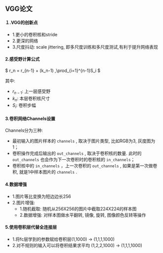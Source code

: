 ## VGG论文

#### １.VGG的创新点

- 1.更小的卷积核和stride
- 2.更深的网络
- 3.尺度抖动: scale jittering, 即多尺度训练和多尺度测试,有利于提升网络表现

#### 2.感受野计算公式

$ r_n = r_{n-1} + (k_n-1) \,\prod_{i=1}^{n-1}S_i $ 

其中:

- $r_{n-1}$:  上一层感受野
- $k_n$: 本层卷积核尺寸
- $S_i$: 卷积步幅

#### 3.卷积网络Channels设置

Channels分为三种:

- 最初输入的图片样本的 `channels` , 取决于图片类型, 比如RGB为3, 灰度图为1；
- 卷积操作完成后输出的 `out_channels` , 取决于卷积核的数量. 此时的 `out_channels` 也会作为下一次卷积时的卷积核的 `in_channels`；
- 卷积核中的 `in_channels` ，上一次卷积的 `out_channels` , 如果是第一次做卷积, 就是1中样本图片的 `channels` . 

#### 4.数据增强

- 1.图片等比变换为短边边长256
- 2.图片增强:
    - 1.随机截取: 随机从256X256的图片中截取224X224的样本图
    - 2.数据增强: 对样本图做水平翻转, 镜像, 旋转, 图像颜色反转等操作

#### 5.使用卷积层代替全连接层

- 1.将fc层学到的参数赋给卷积层(1,1000) -> (1,1,1,1000)
- 2.对不规则的输入可以将卷积结果求平均 (1,2,2,1000) -> (1,1,1,1000)